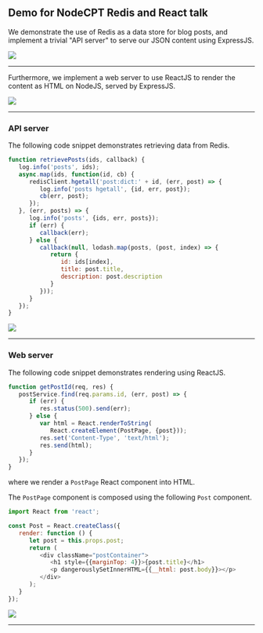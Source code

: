 
## Demo for NodeCPT Redis and React talk

We demonstrate the use of Redis as a data store for blog posts, and implement a trivial "API server" to serve our JSON content using ExpressJS.

![](https://evanx.github.io/images/blogdemo/api-post1.png)
<hr>

Furthermore, we implement a web server to use ReactJS to render the content as HTML on NodeJS, served by ExpressJS.

![](https://evanx.github.io/images/blogdemo/web-posts.png)
<hr>

### API server

The following code snippet demonstrates retrieving data from Redis.

```javascript
function retrievePosts(ids, callback) {
   log.info('posts', ids);
   async.map(ids, function(id, cb) {
      redisClient.hgetall('post:dict:' + id, (err, post) => {
         log.info('posts hgetall', {id, err, post});
         cb(err, post);
      });
   }, (err, posts) => {
      log.info('posts', {ids, err, posts});
      if (err) {
         callback(err);
      } else {
         callback(null, lodash.map(posts, (post, index) => {
            return {
               id: ids[index],
               title: post.title,
               description: post.description
            }
         }));
      }
   });
}
```

![](https://evanx.github.io/images/blogdemo/api-posts.png)
<hr>

### Web server

The following code snippet demonstrates rendering using ReactJS.

```javascript
function getPostId(req, res) {
   postService.find(req.params.id, (err, post) => {
      if (err) {
         res.status(500).send(err);
      } else {
         var html = React.renderToString(
            React.createElement(PostPage, {post}));
         res.set('Content-Type', 'text/html');
         res.send(html);
      }
   });
}
```

where we render a `PostPage` React component into HTML.

The `PostPage` component is composed using the following `Post` component.

```javascript
import React from 'react';

const Post = React.createClass({
   render: function () {
      let post = this.props.post;
      return (
         <div className="postContainer">
            <h1 style={{marginTop: 4}}>{post.title}</h1>
            <p dangerouslySetInnerHTML={{__html: post.body}}></p>
         </div>
      );
   }
});
```

![](https://evanx.github.io/images/blogdemo/web-post1.png)
<hr>
